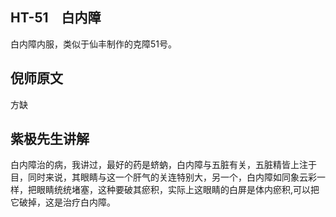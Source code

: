 ## HT-51　白内障

白内障内服，类似于仙丰制作的克障51号。

## 倪师原文

方缺

## 紫极先生讲解

白内障治的病，我讲过，最好的药是蛴蚋，白内障与五脏有关，五脏精皆上注于目，同时来说，其眼睛与这一个肝气的关连特别大，另一个，白内障如同象云彩一样，把眼睛统统堵塞，这种要破其瘀积，实际上这眼睛的白屏是体内瘀积,可以把它破掉，这是治疗白内障。
